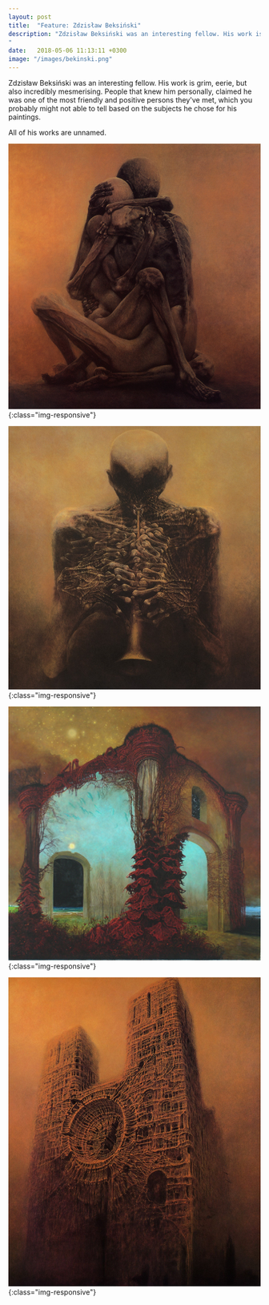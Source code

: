 ```yaml
---
layout: post
title:  "Feature: Zdzisław Beksiński"
description: "Zdzisław Beksiński was an interesting fellow. His work is grim, eerie, but also incredibly mesmerising. People that knew him personally, claimed he was one of the most friendly and positive persons they've met, which you probably might not able to tell based on the subjects he chose for his paintings.
"
date:   2018-05-06 11:13:11 +0300
image: "/images/bekinski.png"
---
```

Zdzisław Beksiński was an interesting fellow. His work is grim, eerie, but also incredibly mesmerising. People that knew him personally, claimed he was one of the most friendly and positive persons they've met, which you probably might not able to tell based on the subjects he chose for his paintings.

All of his works are unnamed.

![crowd](/images/bekinski1.jpg){:class="img-responsive"}

![crowd](/images/bekinski.jpg){:class="img-responsive"}

![crowd](/images/bekinski2.jpg){:class="img-responsive"}

![crowd](/images/bekinski4.jpg){:class="img-responsive"}
